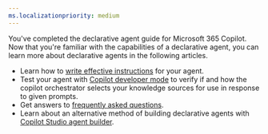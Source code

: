 ```yaml
---
ms.localizationpriority: medium
---
```


<!-- markdownlint-disable MD041 -->

You've completed the declarative agent guide for Microsoft 365 Copilot. Now that you're familiar with the capabilities of a declarative agent, you can learn more about declarative agents in the following articles.

- Learn how to [write effective instructions](../../declarative-agent-instructions.md) for your agent.
- Test your agent with [Copilot developer mode](../../debugging-copilot-agent.md) to verify if and how the copilot orchestrator selects your knowledge sources for use in response to given prompts.
- Get answers to [frequently asked questions](../../transparency-faq-declarative-agent.md).
- Learn about an alternative method of building declarative agents with [Copilot Studio agent builder](../../copilot-studio-agent-builder.md).
